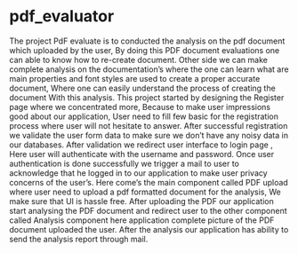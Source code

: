 # pdf_evaluator

The project PdF evaluate is to conducted the analysis on the pdf document which uploaded by the user, By doing this PDF document evaluations one can able to know how  to re-create document. Other side we can make complete analysis on the documentation’s where the one can learn what are main properties and font styles are used to create a proper accurate document, Where one can easily understand the process of creating the document With this analysis.
This project started by designing the Register page where we concentrated more, Because to make user impressions good about our application, User need to fill few basic for the registration process where user will not hesitate to answer. After successful registration we validate the user form data to make sure we don’t have any noisy data in our databases. After validation we redirect user interface to login page , Here user will authenticate with the username and password. Once user authentication is done successfully we trigger a mail to user to acknowledge that he logged in to our application to make user privacy concerns of the user’s.
Here come’s the main component called PDF upload where user need to upload a pdf formatted document for the analysis, We make sure that UI is hassle free. After uploading the PDF our application start analysing the PDF document and redirect user to the other component called Analysis component here application complete picture of the PDF document uploaded the user. After the analysis our application has ability to send the analysis report through mail.

